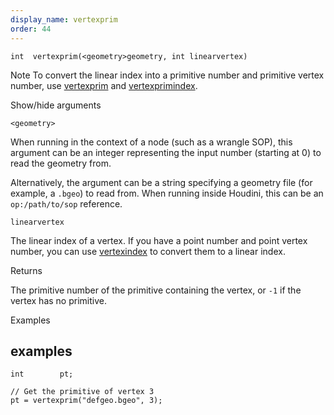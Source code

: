```yaml
---
display_name: vertexprim
order: 44
---
```

`int  vertexprim(<geometry>geometry, int linearvertex)`

Note
To convert the linear index into a primitive number and primitive vertex number,
use [vertexprim](vertexprim.html "Returns the number of the primitive containing a given vertex.") and [vertexprimindex](vertexprimindex.html "Converts a linear vertex index into a primitive vertex number.").

Show/hide arguments

`<geometry>`

When running in the context of a node (such as a wrangle SOP), this argument can be an integer representing the input number (starting at 0) to read the geometry from.

Alternatively, the argument can be a string specifying a geometry file (for example, a `.bgeo`) to read from. When running inside Houdini, this can be an `op:/path/to/sop` reference.

`linearvertex`

The linear index of a vertex.
If you have a point number and point vertex number, you can use [vertexindex](vertexindex.html "Converts a primitive/vertex pair into a linear vertex.") to convert them to a linear index.

Returns

The primitive number of the primitive containing the vertex,
or `-1` if the vertex has no primitive.

Examples

## examples

```vex
int        pt;

// Get the primitive of vertex 3
pt = vertexprim("defgeo.bgeo", 3);

```
